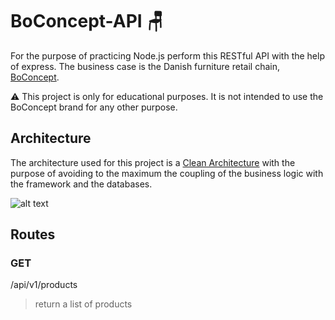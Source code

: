 # BoConcept-API :chair:

For the purpose of practicing Node.js perform this
RESTful API with the help of express. The business
case is the Danish furniture retail chain, [BoConcept](https://www.boconcept.com/).

:warning:
This project is only for educational purposes. It is
not intended to use the BoConcept brand for any other purpose.

## Architecture

The architecture used for this project is a
[Clean Architecture](https://blog.cleancoder.com/uncle-bob/2012/08/13/the-clean-architecture.html)
with the purpose of avoiding to the maximum the coupling
of the business logic with the framework and the databases.

![alt text](https://blog.cleancoder.com/uncle-bob/images/2012-08-13-the-clean-architecture/CleanArchitecture.jpg "Clean Architecture - Uncle Bob")

## Routes

### GET

/api/v1/products

> return a list of products
